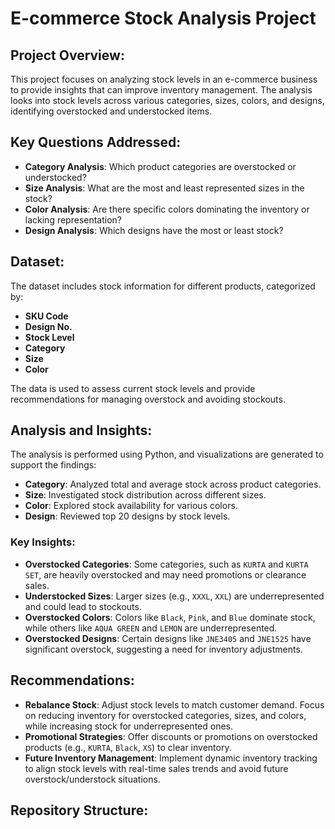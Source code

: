 # E-commerce Stock Analysis Project

## Project Overview:
This project focuses on analyzing stock levels in an e-commerce business to provide insights that can improve inventory management. The analysis looks into stock levels across various categories, sizes, colors, and designs, identifying overstocked and understocked items.

## Key Questions Addressed:
- **Category Analysis**: Which product categories are overstocked or understocked?
- **Size Analysis**: What are the most and least represented sizes in the stock?
- **Color Analysis**: Are there specific colors dominating the inventory or lacking representation?
- **Design Analysis**: Which designs have the most or least stock?

## Dataset:
The dataset includes stock information for different products, categorized by:
- **SKU Code**
- **Design No.**
- **Stock Level**
- **Category**
- **Size**
- **Color**

The data is used to assess current stock levels and provide recommendations for managing overstock and avoiding stockouts.

## Analysis and Insights:
The analysis is performed using Python, and visualizations are generated to support the findings:
- **Category**: Analyzed total and average stock across product categories.
- **Size**: Investigated stock distribution across different sizes.
- **Color**: Explored stock availability for various colors.
- **Design**: Reviewed top 20 designs by stock levels.

### Key Insights:
- **Overstocked Categories**: Some categories, such as `KURTA` and `KURTA SET`, are heavily overstocked and may need promotions or clearance sales.
- **Understocked Sizes**: Larger sizes (e.g., `XXXL`, `XXL`) are underrepresented and could lead to stockouts.
- **Overstocked Colors**: Colors like `Black`, `Pink`, and `Blue` dominate stock, while others like `AQUA GREEN` and `LEMON` are underrepresented.
- **Overstocked Designs**: Certain designs like `JNE3405` and `JNE1525` have significant overstock, suggesting a need for inventory adjustments.

## Recommendations:
- **Rebalance Stock**: Adjust stock levels to match customer demand. Focus on reducing inventory for overstocked categories, sizes, and colors, while increasing stock for underrepresented ones.
- **Promotional Strategies**: Offer discounts or promotions on overstocked products (e.g., `KURTA`, `Black`, `XS`) to clear inventory.
- **Future Inventory Management**: Implement dynamic inventory tracking to align stock levels with real-time sales trends and avoid future overstock/understock situations.

## Repository Structure:

